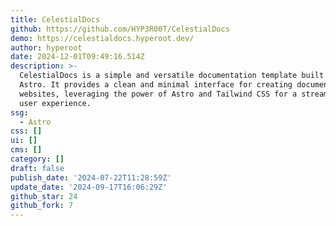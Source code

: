 ```yaml
---
title: CelestialDocs
github: https://github.com/HYP3R00T/CelestialDocs
demo: https://celestialdocs.hyperoot.dev/
author: hyperoot
date: 2024-12-01T09:49:16.514Z
description: >-
  CelestialDocs is a simple and versatile documentation template built with
  Astro. It provides a clean and minimal interface for creating documentation
  websites, leveraging the power of Astro and Tailwind CSS for a streamlined
  user experience.
ssg:
  - Astro
css: []
ui: []
cms: []
category: []
draft: false
publish_date: '2024-07-22T11:28:59Z'
update_date: '2024-09-17T16:06:29Z'
github_star: 24
github_fork: 7
---
```

